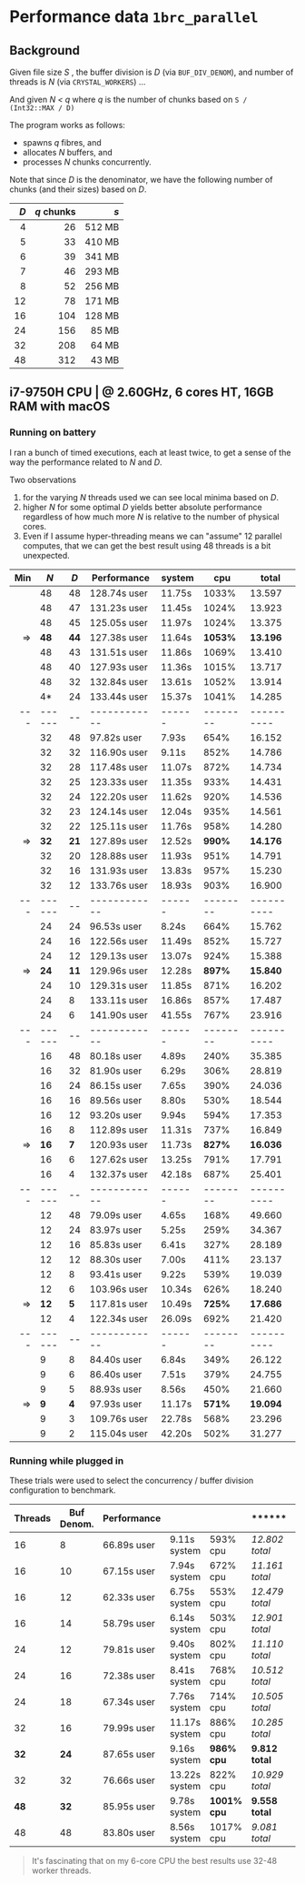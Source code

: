 # Performance data `1brc_parallel`

## Background

Given  file size _S_ ,  the buffer division is _D_ (via `BUF_DIV_DENOM`), and number of threads is _N_ (via `CRYSTAL_WORKERS`) ...

And given _N < q_ where _q_ is the number of chunks based on `S / (Int32::MAX / D)`

The program works as follows:

- spawns _q_ fibres, and
- allocates _N_ buffers, and
- processes _N_ chunks concurrently.

Note that since _D_ is the denominator, we have the following number of chunks (and their sizes) based on _D_.

|  _D_ | _q_ chunks |    _s_ |
| ---: | ---------: | -----: |
|    4 |         26 | 512 MB |
|    5 |         33 | 410 MB |
|    6 |         39 | 341 MB |
|    7 |         46 | 293 MB |
|    8 |         52 | 256 MB |
|   12 |         78 | 171 MB |
|   16 |        104 | 128 MB |
|   24 |        156 |  85 MB |
|   32 |        208 |  64 MB |
|   48 |        312 |  43 MB |

## i7-9750H CPU | @ 2.60GHz, 6 cores HT, 16GB RAM with macOS

### Running on battery

I ran a bunch of timed executions, each at least twice, to get a sense of the way the performance related to _N_ and _D_.

Two observations

1. for the varying _N_ threads used we can see local minima based on _D_.
2. higher _N_ for some optimal _D_ yields better absolute performance regardless of how much more _N_ is relative to the number of physical cores.
3. Even if I assume hyper-threading means we can "assume" 12 parallel computes, that we can get the best result using 48 threads is a bit unexpected.

|  Min | _N_    | _D_    | Performance  | system | cpu       | total      |
| ---: | ------ | ------ | ------------ | ------ | --------- | ---------- |
|      | 48     | 48     | 128.74s user | 11.75s | 1033%     | 13.597     |
|      | 48     | 47     | 131.23s user | 11.45s | 1024%     | 13.923     |
|      | 48     | 45     | 125.05s user | 11.97s | 1024%     | 13.375     |
|   => | **48** | **44** | 127.38s user | 11.64s | **1053%** | **13.196** |
|      | 48     | 43     | 131.51s user | 11.86s | 1069%     | 13.410     |
|      | 48     | 40     | 127.93s user | 11.36s | 1015%     | 13.717     |
|      | 48     | 32     | 132.84s user | 13.61s | 1052%     | 13.914     |
|      | 4*     | 24     | 133.44s user | 15.37s | 1041%     | 14.285     |
|  --- | ------ | --     | ------------ | ------ | --------  | ---------- |
|      | 32     | 48     | 97.82s user  | 7.93s  | 654%      | 16.152     |
|      | 32     | 32     | 116.90s user | 9.11s  | 852%      | 14.786     |
|      | 32     | 28     | 117.48s user | 11.07s | 872%      | 14.734     |
|      | 32     | 25     | 123.33s user | 11.35s | 933%      | 14.431     |
|      | 32     | 24     | 122.20s user | 11.62s | 920%      | 14.536     |
|      | 32     | 23     | 124.14s user | 12.04s | 935%      | 14.561     |
|      | 32     | 22     | 125.11s user | 11.76s | 958%      | 14.280     |
|   => | **32** | **21** | 127.89s user | 12.52s | **990%**  | **14.176** |
|      | 32     | 20     | 128.88s user | 11.93s | 951%      | 14.791     |
|      | 32     | 16     | 131.93s user | 13.83s | 957%      | 15.230     |
|      | 32     | 12     | 133.76s user | 18.93s | 903%      | 16.900     |
|  --- | ------ | --     | ------------ | ------ | --------  | ---------- |
|      | 24     | 24     | 96.53s user  | 8.24s  | 664%      | 15.762     |
|      | 24     | 16     | 122.56s user | 11.49s | 852%      | 15.727     |
|      | 24     | 12     | 129.13s user | 13.07s | 924%      | 15.388     |
|   => | **24** | **11** | 129.96s user | 12.28s | **897%**  | **15.840** |
|      | 24     | 10     | 129.31s user | 11.85s | 871%      | 16.202     |
|      | 24     | 8      | 133.11s user | 16.86s | 857%      | 17.487     |
|      | 24     | 6      | 141.90s user | 41.55s | 767%      | 23.916     |
|  --- | ------ | --     | ------------ | ------ | --------  | ---------- |
|      | 16     | 48     | 80.18s user  | 4.89s  | 240%      | 35.385     |
|      | 16     | 32     | 81.90s user  | 6.29s  | 306%      | 28.819     |
|      | 16     | 24     | 86.15s user  | 7.65s  | 390%      | 24.036     |
|      | 16     | 16     | 89.56s user  | 8.80s  | 530%      | 18.544     |
|      | 16     | 12     | 93.20s user  | 9.94s  | 594%      | 17.353     |
|      | 16     | 8      | 112.89s user | 11.31s | 737%      | 16.849     |
|   => | **16** | **7**  | 120.93s user | 11.73s | **827%**  | **16.036** |
|      | 16     | 6      | 127.62s user | 13.25s | 791%      | 17.791     |
|      | 16     | 4      | 132.37s user | 42.18s | 687%      | 25.401     |
|  --- | ------ | --     | ------------ | ------ | --------  | ---------- |
|      | 12     | 48     | 79.09s user  | 4.65s  | 168%      | 49.660     |
|      | 12     | 24     | 83.97s user  | 5.25s  | 259%      | 34.367     |
|      | 12     | 16     | 85.83s user  | 6.41s  | 327%      | 28.189     |
|      | 12     | 12     | 88.30s user  | 7.00s  | 411%      | 23.137     |
|      | 12     | 8      | 93.41s user  | 9.22s  | 539%      | 19.039     |
|      | 12     | 6      | 103.96s user | 10.34s | 626%      | 18.240     |
|   => | **12** | **5**  | 117.81s user | 10.49s | **725%**  | **17.686** |
|      | 12     | 4      | 122.34s user | 26.09s | 692%      | 21.420     |
|  --- | ------ | --     | ------------ | ------ | --------  | ---------- |
|      | 9      | 8      | 84.40s user  | 6.84s  | 349%      | 26.122     |
|      | 9      | 6      | 86.40s user  | 7.51s  | 379%      | 24.755     |
|      | 9      | 5      | 88.93s user  | 8.56s  | 450%      | 21.660     |
|   => | **9**  | **4**  | 97.93s user  | 11.17s | **571%**  | **19.094** |
|      | 9      | 3      | 109.76s user | 22.78s | 568%      | 23.296     |
|      | 9      | 2      | 115.04s user | 42.20s | 502%      | 31.277     |

### Running while plugged in

These trials were used to select the concurrency / buffer division configuration to benchmark.

| Threads | Buf Denom. | Performance |               |               | ******          | Peak memory  |
| ------- | ---------- | ----------- | ------------- | ------------- | --------------- | ------------ |
| 16      | 8          | 66.89s user | 9.11s system  | 593% cpu      | *12.802 total*  | 3.966 GB     |
| 16      | 10         | 67.15s user | 7.94s system  | 672% cpu      | *11.161 total*  | 3.174 GB     |
| 16      | 12         | 62.33s user | 6.75s system  | 553% cpu      | *12.479 total*  | 2.647 GB     |
| 16      | 14         | 58.79s user | 6.14s system  | 503% cpu      | *12.901 total*  | 2.295 GB     |
| 24      | 12         | 79.81s user | 9.40s system  | 802% cpu      | *11.110 total*  | 3.968 GB     |
| 24      | 16         | 72.38s user | 8.41s system  | 768% cpu      | *10.512 total*  | 3.008 GB     |
| 24      | 18         | 67.34s user | 7.76s system  | 714% cpu      | *10.505 total*  | 2.673 GB     |
| 32      | 16         | 79.99s user | 11.17s system | 886% cpu      | *10.285 total*  | 4.008 GB     |
| **32**  | **24**     | 87.65s user | 9.16s system  | **986% cpu**  | **9.812 total** | **2.669 GB** |
| 32      | 32         | 76.66s user | 13.22s system | 822% cpu      | *10.929 total*  | 2.014 GB     |
| **48**  | **32**     | 85.95s user | 9.78s system  | **1001% cpu** | **9.558 total** | **3.015 GB** |
| 48      | 48         | 83.80s user | 8.56s system  | 1017% cpu     | *9.081 total*   | 2.020 GB     |

> It's fascinating that on my 6-core CPU the best results use 32-48 worker threads.
